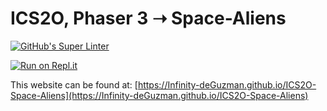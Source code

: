 # ICS2O, Phaser 3 ➝ Space-Aliens
[![GitHub's Super Linter](https://github.com/Infinity-deGuzman/ICS2O-Space-Aliens/workflows/GitHub's%20Super%20Linter/badge.svg)](https://github.com/Infinity-deGuzman/ICS2O-Space-Aliens/actions)

[![Run on Repl.it](https://repl.it/badge/github/Infinity-deGuzman/ICS2O-Space-Aliens)](https://repl.it/github/Infinity-deGuzman/ICS2O-Space-Aliens)

This website can be found at: [https://Infinity-deGuzman.github.io/ICS2O-Space-Aliens](https://Infinity-deGuzman.github.io/ICS2O-Space-Aliens)
